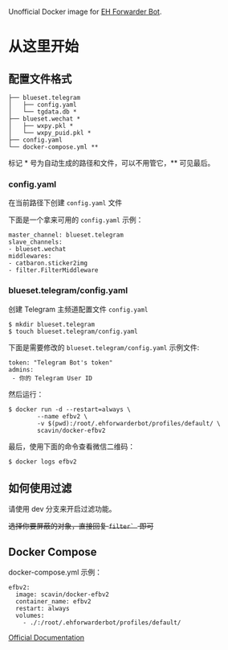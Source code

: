 Unofficial Docker image for [EH Forwarder Bot](https://github.com/blueset/ehForwarderBot). 

# 从这里开始

## 配置文件格式



```
├── blueset.telegram
│   ├── config.yaml
│   └── tgdata.db *
├── blueset.wechat *
│   ├── wxpy.pkl *
│   └── wxpy_puid.pkl *
├── config.yaml
└── docker-compose.yml **
```
标记 * 号为自动生成的路径和文件，可以不用管它，** 可见最后。

### config.yaml

在当前路径下创建 `config.yaml` 文件

下面是一个拿来可用的 `config.yaml` 示例：
```
master_channel: blueset.telegram
slave_channels:
- blueset.wechat
middlewares:
- catbaron.sticker2img
- filter.FilterMiddleware
```

### blueset.telegram/config.yaml

创建 Telegram 主频道配置文件 `config.yaml` 

```
$ mkdir blueset.telegram
$ touch blueset.telegram/config.yaml
```
下面是需要修改的 `blueset.telegram/config.yaml` 示例文件:

```
token: "Telegram Bot's token"
admins:
 - 你的 Telegram User ID
```

然后运行：

```
$ docker run -d --restart=always \
        --name efbv2 \
        -v $(pwd):/root/.ehforwarderbot/profiles/default/ \
        scavin/docker-efbv2
```

最后，使用下面的命令查看微信二维码：


```
$ docker logs efbv2
```

## 如何使用过滤

请使用 dev 分支来开启过滤功能。

~~选择你要屏蔽的对象，直接回复 ```filter` ``` 即可~~

## Docker Compose

docker-compose.yml 示例：

```
efbv2:
  image: scavin/docker-efbv2
  container_name: efbv2
  restart: always
  volumes:
    - ./:/root/.ehforwarderbot/profiles/default/ 
 ```

[Official Documentation](https://ehforwarderbot.readthedocs.io/en/latest/)
